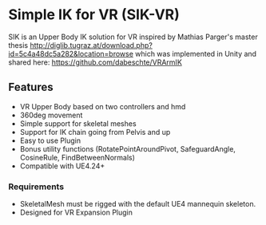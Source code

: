 # Simple IK for VR  (SIK-VR) #

SIK is an Upper Body IK solution for VR inspired by Mathias Parger's master thesis http://diglib.tugraz.at/download.php?id=5c4a48dc5a282&location=browse
which was implemented in Unity and shared here: https://github.com/dabeschte/VRArmIK

## Features ##

* VR Upper Body based on two controllers and hmd
* 360deg movement
* Simple support for skeletal meshes
* Support for IK chain going from Pelvis and up
* Easy to use Plugin
* Bonus utility functions (RotatePointAroundPivot, SafeguardAngle, CosineRule, FindBetweenNormals)
* Compatible with UE4.24+

### Requirements ###
* SkeletalMesh must be rigged with the default UE4 mannequin skeleton.
* Designed for VR Expansion Plugin




